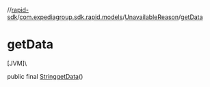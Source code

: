//[rapid-sdk](../../../index.md)/[com.expediagroup.sdk.rapid.models](../index.md)/[UnavailableReason](index.md)/[getData](get-data.md)

# getData

[JVM]\

public final [String](https://docs.oracle.com/javase/8/docs/api/java/lang/String.html)[getData](get-data.md)()
